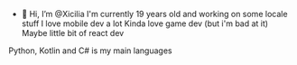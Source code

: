 - 👋 Hi, I’m @Xicilia
I'm currently 19 years old and working on some locale stuff
I love mobile dev a lot
Kinda love game dev (but i'm bad at it)
Maybe little bit of react dev

Python, Kotlin and C# is my main languages

<!---
Xicilia/Xicilia is a ✨ special ✨ repository because its `README.md` (this file) appears on your GitHub profile.
You can click the Preview link to take a look at your changes.
--->
